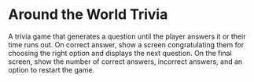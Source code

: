 # Around the World Trivia
A trivia game that generates a question until the player answers it or their time runs out. On correct answer, show a screen congratulating them for choosing the right option and displays the next question. On the final screen, show the number of correct answers, incorrect answers, and an option to restart the game.
